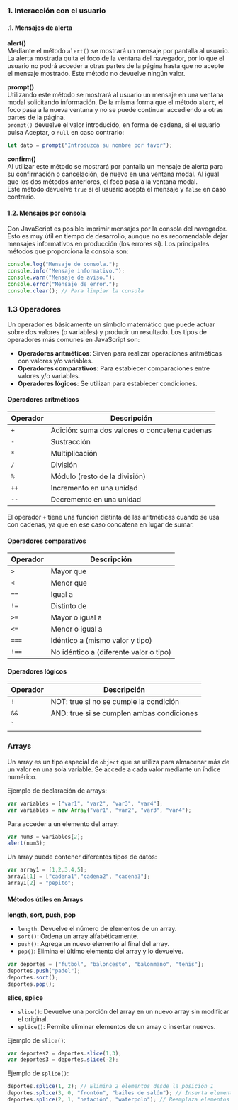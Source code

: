 ### 1. Interacción con el usuario

#### .1. Mensajes de alerta

**alert()**  
Mediante el método `alert()` se mostrará un mensaje por pantalla al usuario. La alerta mostrada quita el foco de la ventana del navegador, por lo que el usuario no podrá acceder a otras partes de la página hasta que no acepte el mensaje mostrado. Este método no devuelve ningún valor.

**prompt()**  
Utilizando este método se mostrará al usuario un mensaje en una ventana modal solicitando información. De la misma forma que el método `alert`, el foco pasa a la nueva ventana y no se puede continuar accediendo a otras partes de la página.  
`prompt()` devuelve el valor introducido, en forma de cadena, si el usuario pulsa Aceptar, o `null` en caso contrario:
```javascript
let dato = prompt("Introduzca su nombre por favor");
```

**confirm()**  
Al utilizar este método se mostrará por pantalla un mensaje de alerta para su confirmación o cancelación, de nuevo en una ventana modal. Al igual que los dos métodos anteriores, el foco pasa a la ventana modal.  
Este método devuelve `true` si el usuario acepta el mensaje y `false` en caso contrario.

#### 1.2. Mensajes por consola

Con JavaScript es posible imprimir mensajes por la consola del navegador. Esto es muy útil en tiempo de desarrollo, aunque no es recomendable dejar mensajes informativos en producción (los errores sí). Los principales métodos que proporciona la consola son:

```javascript
console.log("Mensaje de consola.");
console.info("Mensaje informativo.");
console.warn("Mensaje de aviso.");
console.error("Mensaje de error.");
console.clear(); // Para limpiar la consola
```

### 1.3 Operadores

Un operador es básicamente un símbolo matemático que puede actuar sobre dos valores (o variables) y producir un resultado. Los tipos de operadores más comunes en JavaScript son:

- **Operadores aritméticos**: Sirven para realizar operaciones aritméticas con valores y/o variables.
- **Operadores comparativos**: Para establecer comparaciones entre valores y/o variables.
- **Operadores lógicos**: Se utilizan para establecer condiciones.

#### Operadores aritméticos

| Operador | Descripción |
|----------|------------|
| `+` | Adición: suma dos valores o concatena cadenas |
| `-` | Sustracción |
| `*` | Multiplicación |
| `/` | División |
| `%` | Módulo (resto de la división) |
| `++` | Incremento en una unidad |
| `--` | Decremento en una unidad |

El operador `+` tiene una función distinta de las aritméticas cuando se usa con cadenas, ya que en ese caso concatena en lugar de sumar.

#### Operadores comparativos

| Operador | Descripción |
|----------|------------|
| `>` | Mayor que |
| `<` | Menor que |
| `==` | Igual a |
| `!=` | Distinto de |
| `>=` | Mayor o igual a |
| `<=` | Menor o igual a |
| `===` | Idéntico a (mismo valor y tipo) |
| `!==` | No idéntico a (diferente valor o tipo) |

#### Operadores lógicos

| Operador | Descripción |
|----------|------------|
| `!` | NOT: true si no se cumple la condición |
| `&&` | AND: true si se cumplen ambas condiciones |
| `||` | OR: true si se cumple una de las dos condiciones |

### Arrays

Un array es un tipo especial de `object` que se utiliza para almacenar más de un valor en una sola variable. Se accede a cada valor mediante un índice numérico.

Ejemplo de declaración de arrays:
```javascript
var variables = ["var1", "var2", "var3", "var4"];
var variables = new Array("var1", "var2", "var3", "var4");
```

Para acceder a un elemento del array:
```javascript
var num3 = variables[2];
alert(num3);
```

Un array puede contener diferentes tipos de datos:
```javascript
var array1 = [1,2,3,4,5];
array1[1] = ["cadena1","cadena2", "cadena3"];
array1[2] = "pepito";
```

#### Métodos útiles en Arrays

**length, sort, push, pop**

- `length`: Devuelve el número de elementos de un array.
- `sort()`: Ordena un array alfabéticamente.
- `push()`: Agrega un nuevo elemento al final del array.
- `pop()`: Elimina el último elemento del array y lo devuelve.

```javascript
var deportes = ["futbol", "baloncesto", "balonmano", "tenis"];
deportes.push("padel");
deportes.sort();
deportes.pop();
```

**slice, splice**

- `slice()`: Devuelve una porción del array en un nuevo array sin modificar el original.
- `splice()`: Permite eliminar elementos de un array o insertar nuevos.

Ejemplo de `slice()`:
```javascript
var deportes2 = deportes.slice(1,3);
var deportes3 = deportes.slice(-2);
```

Ejemplo de `splice()`:
```javascript
deportes.splice(1, 2); // Elimina 2 elementos desde la posición 1
deportes.splice(3, 0, "frontón", "bailes de salón"); // Inserta elementos en la posición 3
deportes.splice(2, 1, "natación", "waterpolo"); // Reemplaza elementos en la posición 2
```

